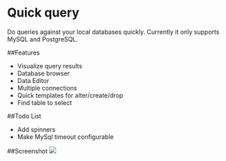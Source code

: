 # Quick query

Do queries against your local databases quickly. Currently it only supports MySQL and PostgreSQL.

##Features
- Visualize query results
- Database browser
- Data Editor
- Multiple connections
- Quick templates for alter/create/drop
- Find table to select

##Todo List
- Add spinners
- Make MySql timeout configurable

##Screenshot
![](https://raw.githubusercontent.com/fabianfioroto/quick-query/master/resources/screenshot.png)
